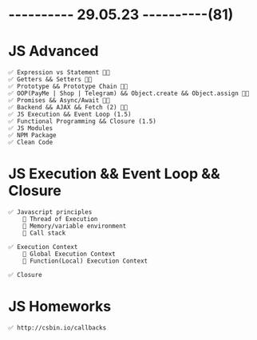 # ---------- 29.05.23 ----------(81)

# JS Advanced

    ✅ Expression vs Statement 👍🏻
    ✅ Getters && Setters 👍🏻
    ✅ Prototype && Prototype Chain 👍🏻
    ✅ OOP(PayMe | Shop | Telegram) && Object.create && Object.assign 👍🏻
    ✅ Promises && Async/Await 👍🏻
    ✅ Backend && AJAX && Fetch (2) 👍🏻
    ✅ JS Execution && Event Loop (1.5)
    ✅ Functional Programming && Closure (1.5)
    ✅ JS Modules
    ✅ NPM Package
    ✅ Clean Code

# JS Execution && Event Loop && Closure

    ✅ Javascript principles
        🔷 Thread of Execution
        🔷 Memory/variable environment
        🔷 Call stack

    ✅ Execution Context
        🔷 Global Execution Context
        🔷 Function(Local) Execution Context

    ✅ Closure

# JS Homeworks

    ✅ http://csbin.io/callbacks
